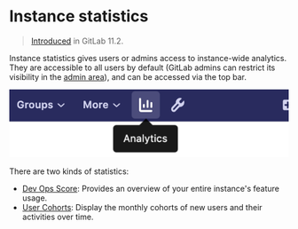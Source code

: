 # Instance statistics

> [Introduced](https://gitlab.com/gitlab-org/gitlab-foss/issues/41416)
in GitLab 11.2.

Instance statistics gives users or admins access to instance-wide analytics.
They are accessible to all users by default (GitLab admins can restrict its
visibility in the [admin area](../admin_area/settings/usage_statistics.md)),
and can be accessed via the top bar.

![Analytics button](img/instance_statistics_button_v12_6.png)

There are two kinds of statistics:

- [Dev Ops Score](dev_ops_score.md): Provides an overview of your entire instance's feature usage.
- [User Cohorts](user_cohorts.md): Display the monthly cohorts of new users and their activities over time.
